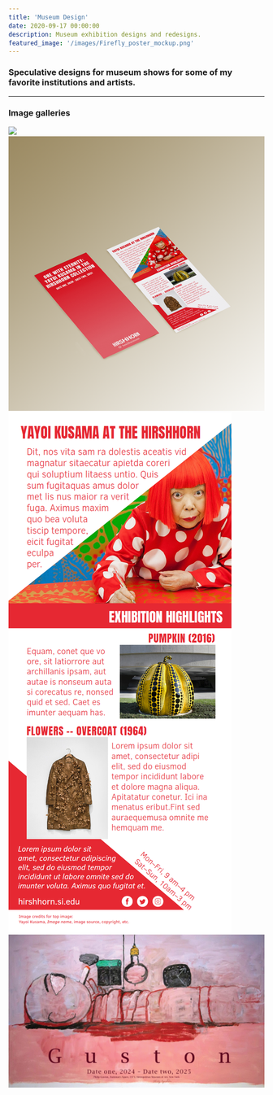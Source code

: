 ```yaml
---
title: 'Museum Design'
date: 2020-09-17 00:00:00
description: Museum exhibition designs and redesigns.
featured_image: '/images/Firefly_poster_mockup.png'
---
```



### Speculative designs for museum shows for some of my favorite institutions and artists.

---

### Image galleries


<div class="gallery" data-columns="3">
	<img src="/images/onewitheternity.PNG">
	<img src="/images/Red_kusama_brochure_mockup.png">
	<img src="/images/kusama_red_verso.PNG">
	<img src="/images/guston_pub-01.png">
</div>
